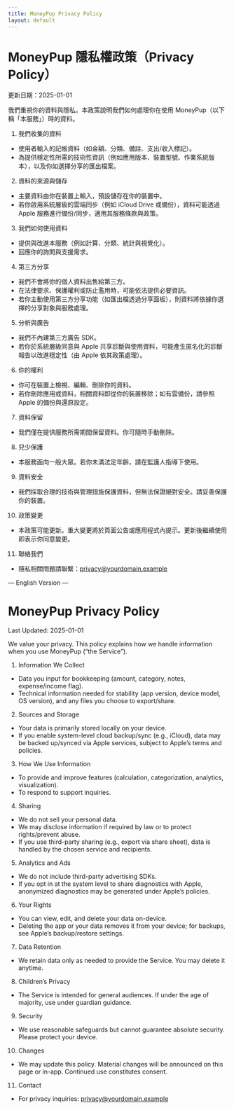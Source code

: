 ```yaml
---
title: MoneyPup Privacy Policy
layout: default
---
```


# MoneyPup 隱私權政策（Privacy Policy）

更新日期：2025-01-01

我們重視你的資料與隱私。本政策說明我們如何處理你在使用 MoneyPup（以下稱「本服務」）時的資料。

1. 我們收集的資料
- 使用者輸入的記帳資料（如金額、分類、備註、支出/收入標記）。
- 為提供穩定性所需的技術性資訊（例如應用版本、裝置型號、作業系統版本），以及你如選擇分享的匯出檔案。

2. 資料的來源與儲存
- 主要資料由你在裝置上輸入，預設儲存在你的裝置中。
- 若你啟用系統層級的雲端同步（例如 iCloud Drive 或備份），資料可能透過 Apple 服務進行備份/同步，適用其服務條款與政策。

3. 我們如何使用資料
- 提供與改進本服務（例如計算、分類、統計與視覺化）。
- 回應你的詢問與支援需求。

4. 第三方分享
- 我們不會將你的個人資料出售給第三方。
- 在法律要求、保護權利或防止濫用時，可能依法提供必要資訊。
- 若你主動使用第三方分享功能（如匯出檔透過分享面板），則資料將依據你選擇的分享對象與服務處理。

5. 分析與廣告
- 我們不內建第三方廣告 SDK。
- 若你於系統層級同意與 Apple 共享診斷與使用資料，可能產生匿名化的診斷報告以改進穩定性（由 Apple 依其政策處理）。

6. 你的權利
- 你可在裝置上檢視、編輯、刪除你的資料。
- 若你刪除應用或資料，相關資料即從你的裝置移除；如有雲備份，請參照 Apple 的備份與還原設定。

7. 資料保留
- 我們僅在提供服務所需期間保留資料。你可隨時手動刪除。

8. 兒少保護
- 本服務面向一般大眾。若你未滿法定年齡，請在監護人指導下使用。

9. 資料安全
- 我們採取合理的技術與管理措施保護資料，但無法保證絕對安全。請妥善保護你的裝置。

10. 政策變更
- 本政策可能更新。重大變更將於頁面公告或應用程式內提示。更新後繼續使用即表示你同意變更。

11. 聯絡我們
- 隱私相關問題請聯繫：privacy@yourdomain.example

— English Version —

# MoneyPup Privacy Policy

Last Updated: 2025-01-01

We value your privacy. This policy explains how we handle information when you use MoneyPup (“the Service”).

1. Information We Collect
- Data you input for bookkeeping (amount, category, notes, expense/income flag).
- Technical information needed for stability (app version, device model, OS version), and any files you choose to export/share.

2. Sources and Storage
- Your data is primarily stored locally on your device.
- If you enable system-level cloud backup/sync (e.g., iCloud), data may be backed up/synced via Apple services, subject to Apple’s terms and policies.

3. How We Use Information
- To provide and improve features (calculation, categorization, analytics, visualization).
- To respond to support inquiries.

4. Sharing
- We do not sell your personal data.
- We may disclose information if required by law or to protect rights/prevent abuse.
- If you use third-party sharing (e.g., export via share sheet), data is handled by the chosen service and recipients.

5. Analytics and Ads
- We do not include third-party advertising SDKs.
- If you opt in at the system level to share diagnostics with Apple, anonymized diagnostics may be generated under Apple’s policies.

6. Your Rights
- You can view, edit, and delete your data on-device.
- Deleting the app or your data removes it from your device; for backups, see Apple’s backup/restore settings.

7. Data Retention
- We retain data only as needed to provide the Service. You may delete it anytime.

8. Children’s Privacy
- The Service is intended for general audiences. If under the age of majority, use under guardian guidance.

9. Security
- We use reasonable safeguards but cannot guarantee absolute security. Please protect your device.

10. Changes
- We may update this policy. Material changes will be announced on this page or in-app. Continued use constitutes consent.

11. Contact
- For privacy inquiries: privacy@yourdomain.example
